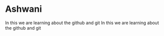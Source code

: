 # Ashwani
In this we are learning about the github and git
In this we are learning about the github and git

